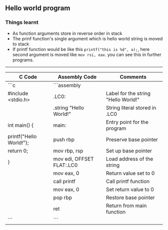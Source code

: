 ## Hello world program
### Things learnt
  - As function arguments store in reverse order in stack
  - The prinf function's single argument which is hello world string is moved to stack
  - If printf function would be like this `printf("this is %d", a);`, here second argument is moved like `mov rsi, eax`. you can see this in further programs.
---


| C Code                                    | Assembly Code                        | Comments                             |
|-------------------------------------------|--------------------------------------|--------------------------------------|
| ```c                                      | ```assembly                          |                                      |
| #include <stdio.h>                         | .LC0:                                | Label for the string "Hello World!"  |
|                                           | .string "Hello World!"                | String literal stored in .LC0        |
| int main() {                               | main:                                | Entry point for the program          |
|   printf("Hello World!");                  | push    rbp                           | Preserve base pointer               |
|   return 0;                                | mov     rbp, rsp                      | Set up base pointer                 |
| }                                         | mov     edi, OFFSET FLAT:.LC0         | Load address of the string          |
|                                           | mov     eax, 0                        | Return value set to 0                |
|                                           | call    printf                       | Call printf function                |
|                                           | mov     eax, 0                        | Set return value to 0                |
|                                           | pop     rbp                           | Restore base pointer                |
|                                           | ret                                   | Return from main function           |
| ```                                       | ```                                   |                                      |
